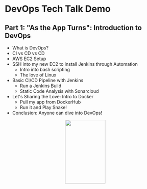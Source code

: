 # DevOps Tech Talk Demo
## Part 1: "As the App Turns": Introduction to DevOps
- What is DevOps?
- CI vs CD vs CD
- AWS EC2 Setup
- SSH into my new EC2 to install Jenkins through Automation
    - Intro into bash scripting
    - The love of Linux
- Basic CI/CD Pipeline with Jenkins
    - Run a Jenkins Build
    - Static Code Analysis with Sonarcloud
- Let's Sharing the Love: Intro to Docker
    - Pull my app from DockerHub
    - Run it and Play Snake!
- Conclusion: Anyone can dive into DevOps!

<div align="center" style="margin: 0 auto;">
<img src="https://upload.wikimedia.org/wikipedia/commons/thumb/0/05/Devops-toolchain.svg/2560px-Devops-toolchain.svg.png" style="height: 200px; width: 50%; object-fit: scale-down !important;">
</div>
